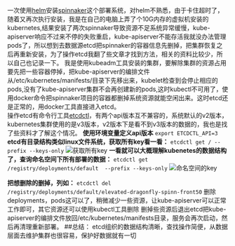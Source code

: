 一次使用[helm](https://docs.helm.sh)安装[spinnaker](https://www.spinnaker.io/)这个部署系统，对helm不熟悉，由于卡住超时了，随着又再次执行安装，我是在自己的电脑上弄了个10G内存的虚拟机安装的kubernetes,结果安装了两次spinnaker导致资源不足系统异常缓慢，kube-apiserver响应不过来不停的失败重启，kube-apiserver不能存活我就没办法管理pods了，所以想到去数据源etcd把spinnaker的容器信息先删掉，把集群恢复之后再重新安装，为了操作etcd我翻了些文章才找到方法，相关的资料比较少，所以自己也记录一下。
我是使用kubeadm工具安装的集群，要解除集群的资源占用要先把一些容器停掉，把kube-apiserver的编排文件从/etc/kubernetes/manifests/目录下先移出来，kubelet检查到会停止相应的pods,没有了kube-apiserver集群不会再创建新的pods,这时kubectl不可用了，使用docker命令把spinnaker项目的容器都删掉系统资源就能空闲出来。这时etcd还是正常的，用docker工具直接进入etcd。  
操作etcd有命令行工具[etcdctl](https://coreos.com/etcd/docs/latest/dev-guide/local_cluster.html)，有两个api版本互不兼容的，系统默认的v2版本，kubernetes集群使用的是v3版本，v2版本下是看不到v3版本的数据的，我也是找了些资料才了解这个情况。
**使用环境变量定义api版本**
 `export ETCDCTL_API=3`
**etcd有目录结构类似linux文件系统，获取所有key看一看：**
 `etcdctl get / --prefix --keys-only`
![获取所有key](http://upload-images.jianshu.io/upload_images/6000429-ecce0927bda31922.png?imageMogr2/auto-orient/strip%7CimageView2/2/w/1240)
**一看就可以大概理解kubenetes的数据结构了，查询命名空间下所有部署的数据：**
`etcdctl get /registry/deployments/default  --prefix --keys-only`
![命名空间的key](http://upload-images.jianshu.io/upload_images/6000429-d6860dbba11882e3.png?imageMogr2/auto-orient/strip%7CimageView2/2/w/1240)

**把想删除的删掉，列如：**
`etcdctl del  /registry/deployments/default/elevated-dragonfly-spinn-front50`
删除deployments，pods这可以了，稍微减少一些资源，让kube-apiserver可以正常工作即可，其它资源还可以使用kubectl工具删除
删掉些资源后退出etcd把kube-apiserver的编排文件放回/etc/kubernetes/manifests目录，服务会再次启动，然后再清理重新部署。
##总结：
etcd组织的数据结构清晰，查找操作简便，从数据层面去维护集群也很容易，保护好数据就有一切

